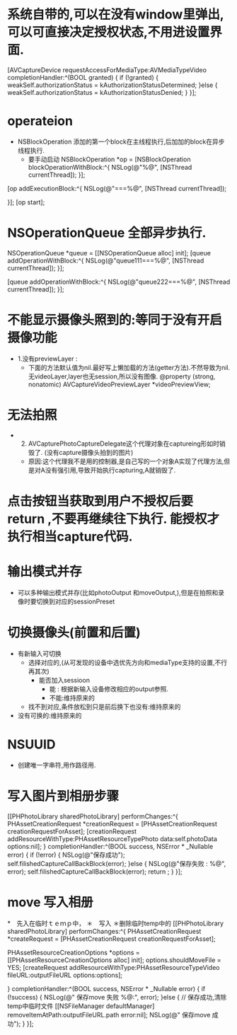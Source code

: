 
# 系统自带的,可以在没有window里弹出,可以可直接决定授权状态,不用进设置界面.
[AVCaptureDevice requestAccessForMediaType:AVMediaTypeVideo completionHandler:^(BOOL granted) {
 if (!granted) {
 weakSelf.authorizationStatus = kAuthorizationStatusDetermined;
 }else {
 weakSelf.authorizationStatus = kAuthorizationStatusDenied;
 }
 }];

# operateion

* NSBlockOperation 添加的第一个block在主线程执行,后加加的block在异步线程执行.
    * 要手动启动
NSBlockOperation *op = [NSBlockOperation blockOperationWithBlock:^{
NSLog(@"%@", [NSThread currentThread]);
}];

[op addExecutionBlock:^{
NSLog(@"===%@", [NSThread currentThread]);

}];
[op start];

# NSOperationQueue 全部异步执行.

NSOperationQueue *queue = [[NSOperationQueue alloc] init];
[queue addOperationWithBlock:^{
NSLog(@"queue111===%@", [NSThread currentThread]);
}];

[queue addOperationWithBlock:^{
NSLog(@"queue222===%@", [NSThread currentThread]);
}];

# 不能显示摄像头照到的:等同于没有开启摄像功能
* 1.没有previewLayer :
    * 下面的方法默认值为nil.最好写上懒加载的方法(getter方法).不然导致为nil.无videoLayer,layer也无session,所以没有图像.
@property (strong, nonatomic) AVCaptureVideoPreviewLayer *videoPreviewView;

# 无法拍照
* 2. AVCapturePhotoCaptureDelegate这个代理对象在captureing形如时销毁了. (没有capture摄像头拍到的图片)
    * 原因:这个代理我不是用的控制器,是自己写的一个对象A实现了代理方法,但是对A没有强引用,导致开始执行capturing,A就销毁了.


# 点击按钮当获取到用户不授权后要return ,不要再继续往下执行. 能授权才执行相当capture代码.


# 输出模式并存
* 可以多种输出模式并存(比如photoOutput 和moveOutput,),但是在拍照和录像时要切换到对应的sessionPreset


# 切换摄像头(前置和后置)
* 有新输入可切换
    * 选择对应的,(从可发现的设备中选优先方向和mediaType支持的设置,不行再其次)
        * 能否加入sessioon
            *  能 : 根据新输入设备修改相应的output参照.
            * 不能:维持原来的
    * 找不到对应,条件放松到只是前后换下也没有:维持原来的
* 没有可换的:维持原来的

# NSUUID 
* 创建唯一字串符,用作路径用.

# 写入图片到相册步骤
[[PHPhotoLibrary sharedPhotoLibrary] performChanges:^{
PHAssetCreationRequest *creationRequest = [PHAssetCreationRequest creationRequestForAsset];
[creationRequest addResourceWithType:PHAssetResourceTypePhoto data:self.photoData options:nil];
} completionHandler:^(BOOL success, NSError * _Nullable error) {
if (!error) {
NSLog(@"保存成功");
self.filishedCaptureCallBackBlock(error);
}else {
NSLog(@"保存失败 : %@", error);
self.filishedCaptureCallBackBlock(error);
return ;
}
}];

# move 写入相册
*　先入在临时ｔｅｍｐ中，
＊　写入
＊删除临时temp中的
[[PHPhotoLibrary sharedPhotoLibrary] performChanges:^{
PHAssetCreationRequest *createRequest = [PHAssetCreationRequest creationRequestForAsset];

PHAssetResourceCreationOptions *options = [[PHAssetResourceCreationOptions alloc] init];
options.shouldMoveFile = YES;
[createRequest addResourceWithType:PHAssetResourceTypeVideo fileURL:outputFileURL options:options];

} completionHandler:^(BOOL success, NSError * _Nullable error) {
if (!success) {
NSLog(@" 保存move 失败 %@:", error);
}else { // 保存成功,清除temp中临时文件
[[NSFileManager defaultManager] removeItemAtPath:outputFileURL.path error:nil];
NSLog(@" 保存move 成功");
}
}];








